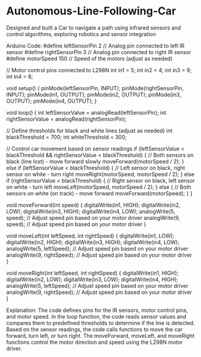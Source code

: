 # Autonomous-Line-Following-Car
Designed and built a Car to navigate a path using infrared sensors and control algorithms, exploring robotics and sensor integration

Arduino Code: 
#define leftSensorPin  2  // Analog pin connected to left IR sensor
#define rightSensorPin 3  // Analog pin connected to right IR sensor
#define motorSpeed     150 // Speed of the motors (adjust as needed)

// Motor control pins connected to L298N
int in1 = 5;
int in2 = 4;
int in3 = 9;
int in4 = 8;

void setup() {
  pinMode(leftSensorPin, INPUT);
  pinMode(rightSensorPin, INPUT);
  pinMode(in1, OUTPUT);
  pinMode(in2, OUTPUT);
  pinMode(in3, OUTPUT);
  pinMode(in4, OUTPUT);
}

void loop() {
  int leftSensorValue = analogRead(leftSensorPin);
  int rightSensorValue = analogRead(rightSensorPin);

  // Define thresholds for black and white lines (adjust as needed)
  int blackThreshold = 700;
  int whiteThreshold = 300;

  // Control car movement based on sensor readings
  if (leftSensorValue < blackThreshold && rightSensorValue < blackThreshold) {
    // Both sensors on black (line lost) - move forward slowly
    moveForward(motorSpeed / 2);
  } else if (leftSensorValue < blackThreshold) {
    // Left sensor on black, right sensor on white - turn right
    moveRight(motorSpeed, motorSpeed / 2);
  } else if (rightSensorValue < blackThreshold) {
    // Right sensor on black, left sensor on white - turn left
    moveLeft(motorSpeed, motorSpeed / 2);
  } else {
    // Both sensors on white (on track) - move forward
    moveForward(motorSpeed);
  }
}

void moveForward(int speed) {
  digitalWrite(in1, HIGH);
  digitalWrite(in2, LOW);
  digitalWrite(in3, HIGH);
  digitalWrite(in4, LOW);
  analogWrite(5, speed);  // Adjust speed pin based on your motor driver
  analogWrite(9, speed);  // Adjust speed pin based on your motor driver
}

void moveLeft(int leftSpeed, int rightSpeed) {
  digitalWrite(in1, LOW);
  digitalWrite(in2, HIGH);
  digitalWrite(in3, HIGH);
  digitalWrite(in4, LOW);
  analogWrite(5, leftSpeed);  // Adjust speed pin based on your motor driver
  analogWrite(9, rightSpeed);  // Adjust speed pin based on your motor driver
}

void moveRight(int leftSpeed, int rightSpeed) {
  digitalWrite(in1, HIGH);
  digitalWrite(in2, LOW);
  digitalWrite(in3, LOW);
  digitalWrite(in4, HIGH);
  analogWrite(5, leftSpeed);  // Adjust speed pin based on your motor driver
  analogWrite(9, rightSpeed);  // Adjust speed pin based on your motor driver
}

Explanation: 
            The code defines pins for the IR sensors, motor control pins, and motor speed.
            In the loop function, the code reads sensor values and compares them to predefined thresholds to determine if the line is detected.
            Based on the sensor readings, the code calls functions to move the car forward, turn left, or turn right.
            The moveForward, moveLeft, and moveRight functions control the motor direction and speed using the L298N motor driver.
